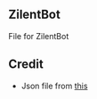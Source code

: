 ## ZilentBot
File for ZilentBot
## Credit
* Json file from [this](https://github.com/pureexe/thaidict-json)
